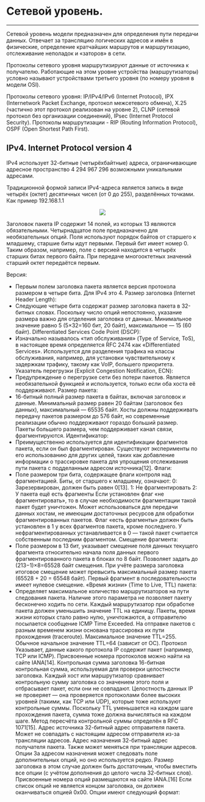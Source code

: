 # Сетевой уровень.
_ _ _
Сетевой уровень модели предназначен для определения пути передачи данных. Отвечает за трансляцию логических адресов и имён в физические, определение кратчайших маршрутов и маршрутизацию, отслеживание неполадок и «заторов» в сети.

Протоколы сетевого уровня маршрутизируют данные от источника к получателю. Работающие на этом уровне устройства (маршрутизаторы) условно называют устройствами третьего уровня (по номеру уровня в модели OSI).

Протоколы сетевого уровня: IP/IPv4/IPv6 (Internet Protocol), IPX (Internetwork Packet Exchange, протокол межсетевого обмена), X.25 (частично этот протокол реализован на уровне 2), CLNP (сетевой протокол без организации соединений), IPsec (Internet Protocol Security). Протоколы маршрутизации - RIP (Routing Information Protocol), OSPF (Open Shortest Path First).
## IPv4. Internet Protocol version 4
IPv4 использует 32-битные (четырёхбайтные) адреса, ограничивающие адресное пространство 4 294 967 296 возможными уникальными адресами.

Традиционной формой записи IPv4-адреса является запись в виде четырёх (октет) десятичных чисел (от 0 до 255), разделённых точками. Как пример 192.168.1.1
<p align="center">
<image src="https://github.com/LLlMEJIb87/OTUS-learning/blob/master/5.%20Network%20layer.%20IP/ipv4.PNG">
</p>

Заголовок пакета IP содержит 14 полей, из которых 13 являются обязательными. Четырнадцатое поле предназначено для необязательных опций. Поля используют порядок байтов от старшего к младшему, старшие биты идут первыми. Первый бит имеет номер 0. Таким образом, например, поле с версией находится в четырёх старших битах первого байта. При передаче многооктетных значений старший октет передаётся первым.

Версия:
- Первым полем заголовка пакета является версия протокола размером в четыре бита. Для IPv4 это 4.
Размер заголовка (Internet Header Length):
- Следующие четыре бита содержат размер заголовка пакета в 32-битных словах. Поскольку число опций непостоянно, указание размера важно для отделения заголовка от данных. Минимальное значение равно 5 (5×32=160 бит, 20 байт), максимальное — 15 (60 байт).
Differentiated Services Code Point (DSCP):
- Изначально называлось «тип обслуживания» (Type of Service, ToS), в настоящее время определяется RFC 2474 как «Differentiated Services». Используется для разделения трафика на классы обслуживания, например, для установки чувствительному к задержкам трафику, такому как VoIP, большего приоритета.
Указатель перегрузки (Explicit Congestion Notification, ECN):
- Предупреждение о перегрузке сети без потери пакетов. Является необязательной функцией и используется, только если оба хоста её поддерживают.
Размер пакета:
- 16-битный полный размер пакета в байтах, включая заголовок и данные. Минимальный размер равен 20 байтам (заголовок без данных), максимальный — 65535 байт. Хосты должны поддерживать передачу пакетов размером до 576 байт, но современные реализации обычно поддерживают гораздо больший размер. Пакеты большего размера, чем поддерживает канал связи, фрагментируются.
Идентификатор:
- Преимущественно используется для идентификации фрагментов пакета, если он был фрагментирован. Существуют эксперименты по его использованию для других целей, таких как добавление информации о трассировке пакета для упрощения отслеживания пути пакета с подделанным адресом источника[12].
Флаги:
- Поле размером три бита, содержащее флаги контроля над фрагментацией. Биты, от старшего к младшему, означают:
0: Зарезервирован, должен быть равен 0[13].
1: Не фрагментировать
2: У пакета ещё есть фрагменты
Если установлен флаг «не фрагментировать», то в случае необходимости фрагментации такой пакет будет уничтожен. Может использоваться для передачи данных хостам, не имеющим достаточных ресурсов для обработки фрагментированных пакетов.
Флаг «есть фрагменты» должен быть установлен в 1 у всех фрагментов пакета, кроме последнего. У нефрагментированных устанавливается в 0 — такой пакет считается собственным последним фрагментом.
Смещение фрагмента:
- Поле размером в 13 бит, указывает смещение поля данных текущего фрагмента относительно начала поля данных первого фрагментированного пакета в блоках по 8 байт. Позволяет задать до (213−1)×8=65528 байт смещения. При учёте размера заголовка итоговое смещение может превысить максимальный размер пакета (65528 + 20 = 65548 байт). Первый фрагмент в последовательности имеет нулевое смещение.
«Время жизни» (Time to Live, TTL) пакета:
- Определяет максимальное количество маршрутизаторов на пути следования пакета. Наличие этого параметра не позволяет пакету бесконечно ходить по сети. Каждый маршрутизатор при обработке пакета должен уменьшить значение TTL на единицу. Пакеты, время жизни которых стало равно нулю, уничтожаются, а отправителю посылается сообщение ICMP Time Exceeded. На отправке пакетов с разным временем жизни основана трассировка их пути прохождения (traceroute). Максимальное значение TTL=255. Обычное начальное значение TTL=64 (зависит от ОС).
Протокол
Указывает, данные какого протокола IP содержит пакет (например, TCP или ICMP). Присвоенные номера протоколов можно найти на сайте IANA[14].
Контрольная сумма заголовка
16-битная контрольная сумма, используемая для проверки целостности заголовка. Каждый хост или маршрутизатор сравнивает контрольную сумму заголовка со значением этого поля и отбрасывает пакет, если они не совпадают. Целостность данных IP не проверяет — она проверяется протоколами более высоких уровней (такими, как TCP или UDP), которые тоже используют контрольные суммы.
Поскольку TTL уменьшается на каждом шаге прохождения пакета, сумма тоже должна вычисляться на каждом шаге. Метод пересчёта контрольной суммы определён в RFC 1071[15].
Адрес источника
32-битный адрес отправителя пакета. Может не совпадать с настоящим адресом отправителя из-за трансляции адресов.
Адрес назначения
32-битный адрес получателя пакета. Также может меняться при трансляции адресов.
Опции
За адресом назначения может следовать поле дополнительных опций, но оно используется редко. Размер заголовка в этом случае должен быть достаточным, чтобы вместить все опции (с учётом дополнения до целого числа 32-битных слов). Присвоенные номера опций размещаются на сайте IANA.[16]
Если список опций не является концом заголовка, он должен оканчиваться опцией 0x00. Опции имеют следующий формат: